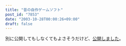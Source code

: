 ```yaml
---
title: "昔の自作ゲームソフト"
post_id: "7853"
date: "2003-10-28T00:00:26+09:00"
draft: false
---
```



別に公開してもしなくてもよさそうだけど、[公開しました](/category/products/apps?order=ASC)。

